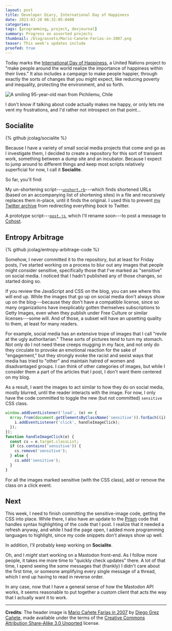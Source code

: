 ```yaml
---
layout: post
title: Developer Diary, International Day of Happiness
date: 2023-03-20 06:32:05-0400
categories:
tags: [programming, project, devjournal]
summary: Progress on assorted projects
thumbnail: /blog/assets/Mario-Canete-Farias-in-2007.png
teaser: This week's updates include 
proofed: true
---
```


Today marks the [International Day of Happiness](https://en.wikipedia.org/wiki/International_Day_of_Happiness), a United Nations project to "make people around the world realize the importance of happiness within their lives."  It also includes a campaign to make people happier, through exactly the sorts of changes that you might expect, like reducing poverty and inequality, protecting the environment, and so forth.

![A smiling 95-year-old man from Pichilemu, Chile](/blog/assets/Mario-Canete-Farias-in-2007.png "I think that I might like the flannel/sweater/sport-coat combination...")

I don't know if talking about code actually makes me happy, or only lets me vent my frustrations, and I'd rather not introspect on that point...

## Socialite

{% github jcolag/socialite %}

Because I have a variety of small social media projects that come and go as I investigate them, I decided to create a repository for this sort of transient work, something between a dump site and an incubator.  Because I expect to jump around to different things and keep most scripts relatively superficial for now, I call it **Socialite**.

So far, you'll find:

My un-shortening script---[`unshort.rb`](https://github.com/jcolag/socialite/blob/main/unshort.rb)---which finds shortened URLs (based on an accompanying list of shortening sites) in a file and recursively replaces them in-place, until it finds the original.  I used this to prevent [my Twitter archive](https://jcolag.github.io/twitter/) from redirecting everything *back* to Twitter.

A prototype script---[`post.js`](https://github.com/jcolag/socialite/blob/main/post.js), which I'll rename soon---to post a message to [Cohost](https://cohost.org/jcolag/).

## Entropy Arbitrage

{% github jcolag/entropy-arbitrage-code %}

Somehow, I never committed it to the repository, but at least for Friday posts, I've started working on a process to blur out any images that people might consider sensitive, specifically those that I've marked as "sensitive" on social media.  I noticed that I hadn't published any of those changes, so started doing so.

If you review the JavaScript and CSS on the blog, you can see where this will end up.  While the images that go up on social media don't always show up on the blog---because they don't have a compatible license, since so many organizations have inexplicably gotten themselves subscriptions to Getty Images, even when they publish under Free Culture or similar licenses---some will.  And of those, a subset will have an upsetting quality to them, at least for many readers.

For example, social media has an extensive trope of images that I call "revile at the ugly authoritarian."  These sorts of pictures tend to turn my stomach.  Not only do I not need these creeps mugging in my face, and not only do they circulate to provoke an emotional reaction for the sake of "engagement," but they strongly evoke the racist and sexist ways that media has tried to "other" and maintain hatred of women and disadvantaged groups.  I can think of other categories of images, but while I consider them a part of the articles that I post, I don't want them centered on my blog.

As a result, I want the images to act similar to how they do on social media, mostly blurred, until the reader interacts with the image.  For now, I only have the code committed to toggle the new (but not committed) `sensitive` CSS class.

```javascript
window.addEventListener('load', (e) => {
  Array.from(document.getElementsByClassName('sensitive')).forEach((i) => {
    i.addEventListener('click', handleImageClick);
  });
});
function handleImageClick(e) {
  const cs = e.target.classList;
  if (cs.contains('sensitive')) {
    cs.remove('sensitive');
  } else {
    cs.add('sensitive');
  }
}
```

For all the images marked sensitive (with the CSS class), add or remove the class on a click event.

## Next

This week, I need to finish committing the sensitive-image code, getting the CSS into place.  While there, I also have an update to the [Prism](https://prismjs.com/) code that handles syntax highlighting of the code that I post.  I realize that it needed a refresh anyway, and while I had the page open, I added more programming languages to highlight, since my code snippets don't always show up well.

In addition, I'll probably keep working on **Socialite**.

Oh, and I *might* start working on a Mastodon front-end.  As I follow more people, it takes me more time to "quickly check updates" there.  A lot of that time, I spend seeing the *same* messages that (frankly) I didn't care about the first time, or someone amplifying every single message of a thread, which I end up having to read in reverse order.

In any case, now that I have a general sense of how the Mastodon API works, it seems reasonable to put together a custom client that acts the way that I actually want it to work.

* * *

**Credits**:  The header image is [Mario Cañete Farías in 2007](https://commons.wikimedia.org/wiki/File:My_Grandfather_Photo_from_January_17.JPG) by [Diego Grez Cañete](https://www.wikidata.org/wiki/Q15304738), made available under the terms of the [Creative Commons Attribution Share-Alike 3.0 Unported](https://creativecommons.org/licenses/by-sa/3.0/deed.en) license.

